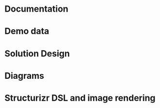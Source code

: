 # Documentation

# Demo data

# Solution Design

# Diagrams

# Structurizr DSL and image rendering



